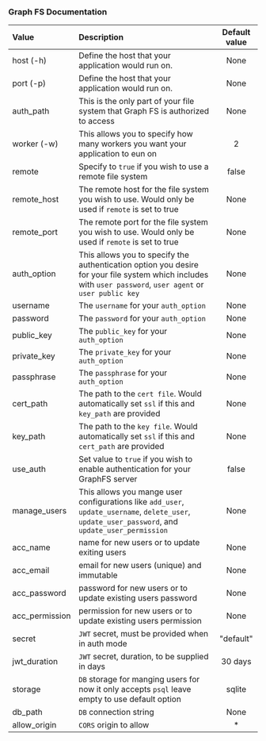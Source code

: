 ### Graph FS Documentation


| Value      |  Description |Default value     |
| :---        |    :----  |    :---: |
| host (-h)  |  Define the host that your application would run on.  | None |
| port (-p)  |  Define the host that your application would run on.| None |
| auth_path   |  This is the only part of your file system that Graph FS is authorized to access| None |
| worker (-w)   |  This allows you to specify how many workers you want your application to eun on| 2 |
| remote   |  Specify to `true` if you wish to use a remote file system | false |
| remote_host   |  The remote host for the file system you wish to use. Would only be used if `remote` is set to true | None |
| remote_port   |  The remote port for the file system you wish to use. Would only be used if `remote` is set to true | None |
| auth_option   |  This allows you to specify the authentication option you desire for your file system which includes with `user password`, `user agent` or `user public key` | None |
| username   |  The `username` for your `auth_option` | None |
| password   |  The `password` for your `auth_option` | None |
| public_key   |  The `public_key` for your `auth_option` | None |
| private_key   |  The `private_key` for your `auth_option` | None |
| passphrase   |  The `passphrase` for your `auth_option` | None |
| cert_path   | The path to the `cert file`. Would automatically set `ssl` if this and `key_path` are provided | None |
| key_path   | The path to the `key file`. Would automatically set `ssl` if this and `cert_path` are provided | None |
| use_auth   | Set value to `true` if you wish to enable authentication for your GraphFS server | false |
| manage_users   | This allows you mange user configurations like `add_user`, `update_username`, `delete_user`, `update_user_password`, and `update_user_permission` | None |
| acc_name   | name for new users or to update exiting users | None |
| acc_email   | email for new users (unique) and immutable | None |
| acc_password   | password for new users or to update existing users password  | None |
| acc_permission   | permission for new users or to update existing users permission  | None |
| secret   | `JWT` secret, must be provided when in auth mode | "default" |
| jwt_duration   | `JWT` secret, duration, to be supplied in days | 30 days |
| storage   | `DB` storage for manging users for now it only accepts `psql` leave empty to use default option | sqlite |
| db_path   | `DB` connection string | None |
| allow_origin   | `CORS` origin to allow | * |